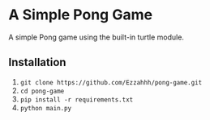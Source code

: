 # A Simple Pong Game

A simple Pong game using the built-in turtle module.

## Installation

1. `git clone https://github.com/Ezzahhh/pong-game.git`
2. `cd pong-game`
3. `pip install -r requirements.txt`
4. `python main.py`
